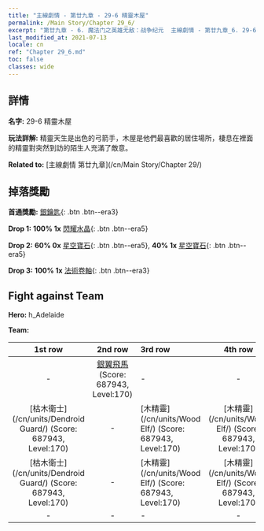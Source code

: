 ```yaml
---
title: "主線劇情 - 第廿九章 - 29-6 精靈木屋"
permalink: /Main Story/Chapter 29_6/
excerpt: "第廿九章 - 6. 魔法门之英雄无敌：战争纪元  主線劇情 - 第廿九章_6. 29-6 精靈木屋"
last_modified_at: 2021-07-13
locale: cn
ref: "Chapter 29_6.md"
toc: false
classes: wide
---
```


## 詳情

 **名字:** 29-6 精靈木屋

 **玩法詳解:** 精靈天生是出色的弓箭手，木屋是他們最喜歡的居住場所，棲息在裡面的精靈對突然到訪的陌生人充滿了敵意。

 **Related to:** [主線劇情 第廿九章](/cn/Main Story/Chapter 29/)

## 掉落獎勵

 **首通獎勵:** [銀鑰匙](/cn/Items/con_693/){: .btn .btn--era3}

 **Drop 1:** **100% 1x** [閃耀水晶](/cn/Items/mat_101/){: .btn .btn--era5}

 **Drop 2:** **60% 0x** [星空寶石](/cn/Items/mat_93/){: .btn .btn--era5}, **40% 1x** [星空寶石](/cn/Items/mat_93/){: .btn .btn--era5}

 **Drop 3:** **100% 1x** [法術卷軸](/cn/Items/con_694/){: .btn .btn--era3}


## Fight against Team
 **Hero:** h_Adelaide

 **Team:**


  | 1st row | 2nd row | 3rd row | 4th row |
  |:----:|:----:|:----|:----:|
  | - | [銀翼飛馬](/cn/units/Pegasus/) (Score: 687943, Level:170)  | - | - |
  | [枯木衛士](/cn/units/Dendroid Guard/) (Score: 687943, Level:170)  | - | [木精靈](/cn/units/Wood Elf/) (Score: 687943, Level:170)  | [木精靈](/cn/units/Wood Elf/) (Score: 687943, Level:170)  |
  | [枯木衛士](/cn/units/Dendroid Guard/) (Score: 687943, Level:170)  | - | [木精靈](/cn/units/Wood Elf/) (Score: 687943, Level:170)  | [木精靈](/cn/units/Wood Elf/) (Score: 687943, Level:170)  |
  | - | - | - | - |


